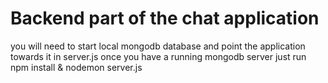 # Backend part of the chat application
you will need to start local mongodb database and point the application towards it in server.js
once you have a running mongodb server just run npm install & nodemon server.js